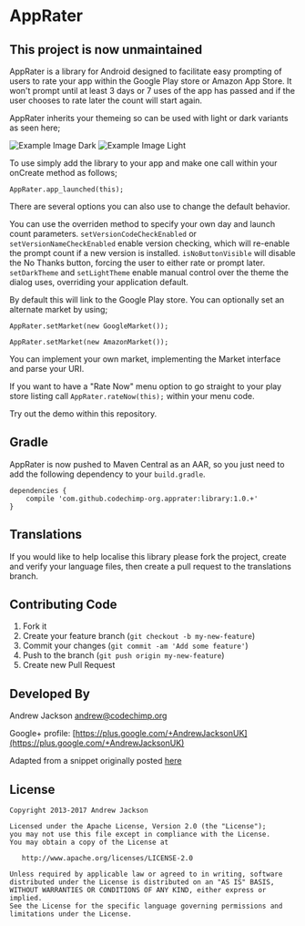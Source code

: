 # AppRater

## This project is now unmaintained 

AppRater is a library for Android designed to facilitate easy prompting of users to rate your app within the Google Play store or Amazon App Store.
It won't prompt until at least 3 days or 7 uses of the app has passed and if the user chooses to rate later the count will start again.

AppRater inherits your themeing so can be used with light or dark variants as seen here;

![Example Image Dark][1] ![Example Image Light][2]

To use simply add the library to your app and make one call within your onCreate method as follows;

`AppRater.app_launched(this);`

There are several options you can also use to change the default behavior.

You can use the overriden method to specify your own day and launch count parameters.
`setVersionCodeCheckEnabled` or `setVersionNameCheckEnabled` enable version checking, which will re-enable the prompt count if a new version is installed.
`isNoButtonVisible` will disable the No Thanks button, forcing the user to either rate or prompt later.
`setDarkTheme` and `setLightTheme` enable manual control over the theme the dialog uses, overriding your application default.

By default this will link to the Google Play store.  You can optionally set an alternate market by using;

`AppRater.setMarket(new GoogleMarket());`

`AppRater.setMarket(new AmazonMarket());`

You can implement your own market, implementing the Market interface and parse your URI.

If you want to have a "Rate Now" menu option to go straight to your play store listing call `AppRater.rateNow(this);` within your menu code.

Try out the demo within this repository.

## Gradle

AppRater is now pushed to Maven Central as an AAR, so you just need to add the following dependency to your `build.gradle`.
    
    dependencies {
        compile 'com.github.codechimp-org.apprater:library:1.0.+'
    }

## Translations

If you would like to help localise this library please fork the project, create and verify your language files, then create a pull request to the translations branch.

## Contributing Code

1. Fork it
2. Create your feature branch (`git checkout -b my-new-feature`)
3. Commit your changes (`git commit -am 'Add some feature'`)
4. Push to the branch (`git push origin my-new-feature`)
5. Create new Pull Request

## Developed By

Andrew Jackson <andrew@codechimp.org>

Google+ profile: 
[https://plus.google.com/+AndrewJacksonUK](https://plus.google.com/+AndrewJacksonUK)

Adapted from a snippet originally posted [here](http://www.androidsnippets.com/prompt-engaged-users-to-rate-your-app-in-the-android-market-appirater)

## License

    Copyright 2013-2017 Andrew Jackson

    Licensed under the Apache License, Version 2.0 (the "License");
    you may not use this file except in compliance with the License.
    You may obtain a copy of the License at

       http://www.apache.org/licenses/LICENSE-2.0

    Unless required by applicable law or agreed to in writing, software
    distributed under the License is distributed on an "AS IS" BASIS,
    WITHOUT WARRANTIES OR CONDITIONS OF ANY KIND, either express or implied.
    See the License for the specific language governing permissions and
    limitations under the License.





 [1]: https://raw.github.com/codechimp-org/AppRater/master/Screenshots/demo-dark.png
 [2]: https://raw.github.com/codechimp-org/AppRater/master/Screenshots/demo-light.png

